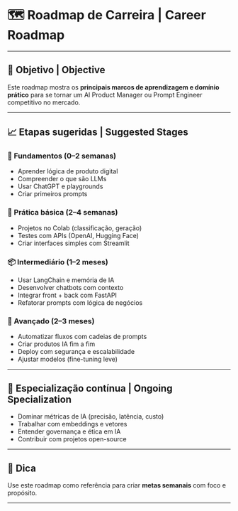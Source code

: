 # 🗺️ Roadmap de Carreira | Career Roadmap

---

## 🎯 Objetivo | Objective

Este roadmap mostra os **principais marcos de aprendizagem e domínio prático** para se tornar um AI Product Manager ou Prompt Engineer competitivo no mercado.

---

## 📈 Etapas sugeridas | Suggested Stages

### 🧩 Fundamentos (0–2 semanas)
- Aprender lógica de produto digital
- Compreender o que são LLMs
- Usar ChatGPT e playgrounds
- Criar primeiros prompts

### 🧪 Prática básica (2–4 semanas)
- Projetos no Colab (classificação, geração)
- Testes com APIs (OpenAI, Hugging Face)
- Criar interfaces simples com Streamlit

### 📦 Intermediário (1–2 meses)
- Usar LangChain e memória de IA
- Desenvolver chatbots com contexto
- Integrar front + back com FastAPI
- Refatorar prompts com lógica de negócios

### 🚀 Avançado (2–3 meses)
- Automatizar fluxos com cadeias de prompts
- Criar produtos IA fim a fim
- Deploy com segurança e escalabilidade
- Ajustar modelos (fine-tuning leve)

---

## 🧠 Especialização contínua | Ongoing Specialization

- Dominar métricas de IA (precisão, latência, custo)
- Trabalhar com embeddings e vetores
- Entender governança e ética em IA
- Contribuir com projetos open-source

---

## 📌 Dica

Use este roadmap como referência para criar **metas semanais** com foco e propósito.

---
